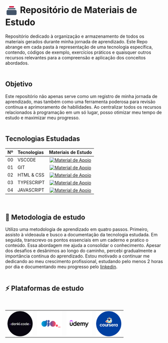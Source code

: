 <h1>
    <a href="https://www.dio.me/">
     <img align="center" width="40px" src="./imgs/collection_icon_152653.png"></a>
    <span> Repositório de Materiais de Estudo</span>
</h1>
Repositório dedicado à organização e armazenamento de todos os materiais gerados durante minha jornada de aprendizado. Este Repo abrange em cada pasta à representação de uma tecnologia específica, contendo, códigos de exemplo, exercícios práticos e quaisquer outros recursos relevantes para a compreensão e aplicação dos conceitos abordados.
<br>
<br>


## Objetivo
Este repositório não apenas serve como um registro de minha jornada de aprendizado, mas também como uma ferramenta poderosa para revisão contínua e aprimoramento de habilidades. Ao centralizar todos os recursos relacionados à programação em um só lugar, posso otimizar meu tempo de estudo e maximizar meu progresso.
<br>
<br>


## Tecnologias Estudadas
<table>
  <thead>
    <tr align="left">
      <th>Nº</th>
      <th>Tecnologias</th>
      <th>Materiais de Estudo</th>
    </tr>
  </thead>
  <tbody align="left">
    <tr>
      <td>00</td>
      <td>VSCODE</td>
      <td align="center">
        <a href="./repo-estudos/materiais-de-apoio/vscode/Atalhos VSCODE.png">
           <img align="center" alt="Material de Apoio" src="https://img.shields.io/badge/Ver%20Material-E94D5F?style=for-the-badge">
        </a>
      </td>    
    </tr>
    <tr>
      <td>01</td>
      <td>GIT</td>
      <td align="center">
        <a href="./materiais-de-apoio/git-github/comandos-git.md">
           <img align="center" alt="Material de Apoio" src="https://img.shields.io/badge/Ver%20Material-30A3DC?style=for-the-badge">
        </a>
      </td>
    </tr>
    <tr>
      <td>02</td>
      <td>HTML & CSS</td>
      <td align="center">
        <a href="./materiais-de-apoio/html-css/">
           <img align="center" alt="Material de Apoio" src="https://img.shields.io/badge/Ver%20Material-E94D5F?style=for-the-badge">
        </a>
      </td>    
    </tr>
    <tr>
      <td>03</td>
      <td>TYPESCRIPT</td>
      <td align="center">
        <a href="./materiais-de-apoio/ts/">
           <img align="center" alt="Material de Apoio" src="https://img.shields.io/badge/Ver%20Material-30A3DC?style=for-the-badge">
        </a>
      </td>    
    </tr>
    <tr>
      <td>04</td>
      <td>JAVASCRIPT</td>
      <td align="center">
        <a href="./materiais-de-apoio/js/">
           <img align="center" alt="Material de Apoio" src="https://img.shields.io/badge/Ver%20Material-E94D5F?style=for-the-badge">
        </a>
      </td>
    </tr>
  </tbody>
  <tfoot></tfoot>
</table>
<br>

## 🚀 Metodologia de estudo
Utilizo uma metodologia de aprendizado em quatro passos. Primeiro, assisto à videoaula e busco a documentação da tecnologia estudada. Em seguida, transcrevo os pontos essenciais em um caderno e pratico o conteúdo. Essa abordagem me ajuda a consolidar o conhecimento. Apesar dos desafios e desânimos ao longo do caminho, percebi gradualmente a importância contínua do aprendizado. Estou motivado a continuar me dedicando ao meu crescimento profissional, estudando pelo menos 2 horas por dia e documentando meu progresso pelo <a href="https://www.linkedin.com/in/kevynfirst/recent-activity/all/">linkedin</a>.
<br>
<br>

## ⚡ Plataformas de estudo
<table>
<br>
  <tr>
    <td align="center">
      <a href="https://cursos.dankicode.com">
        <img width="80px" align="center" src="./imgs/danki.png"/>
      </a>
      <br>
    </td>
    <td align="center">
      <a href="https://www.dio.me">
        <img width="80px" align="center" src="./imgs/dio.png"/>
      </a>
      <br>
    </td>
    <!-- <td align="center">
      <a href="https://www.rocketseat.com.br">
        <img width="80px" align="center" src="./imgs/rocketseat.png"/>
      </a>
      <br>
    </td> -->
    <td align="center">
      <a href="https://www.udemy.com">
        <img width="80px" align="center" src="./imgs/udemy.png"/>
      </a>
      <br>
    </td>
    <td align="center">
      <a href="https://www.coursera.org/?tm=tt&ap=gads&aaid=adax8renzhuEJ&gad_source=1&gclid=CjwKCAjwodC2BhAHEiwAE67hJLYwD68eWmLqzXW_Ws5HeUCrZbn5NEJQ2sKP0TPRDUlH5HQpBnHCixoClZUQAvD_BwE">
      <img width="80px" align="center" src="./imgs/coursera.png"/>
      </a>
      <br>
    </td>
  </tr>
</table>

<!-- ##
<div align="center">Feito por 🚀<a href="https://github.com/kevynfirst">kevynfirst </a></div> -->
